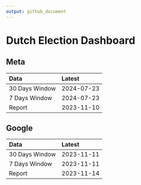 ```yaml
---
output: github_document
---
```


# Dutch Election Dashboard



## Meta


|Data           |Latest     |
|:--------------|:----------|
|30 Days Window |2024-07-23 |
|7 Days Window  |2024-07-23 |
|Report         |2023-11-10 |

## Google


|Data           |Latest     |
|:--------------|:----------|
|30 Days Window |2023-11-11 |
|7 Days Window  |2023-11-11 |
|Report         |2023-11-14 |

